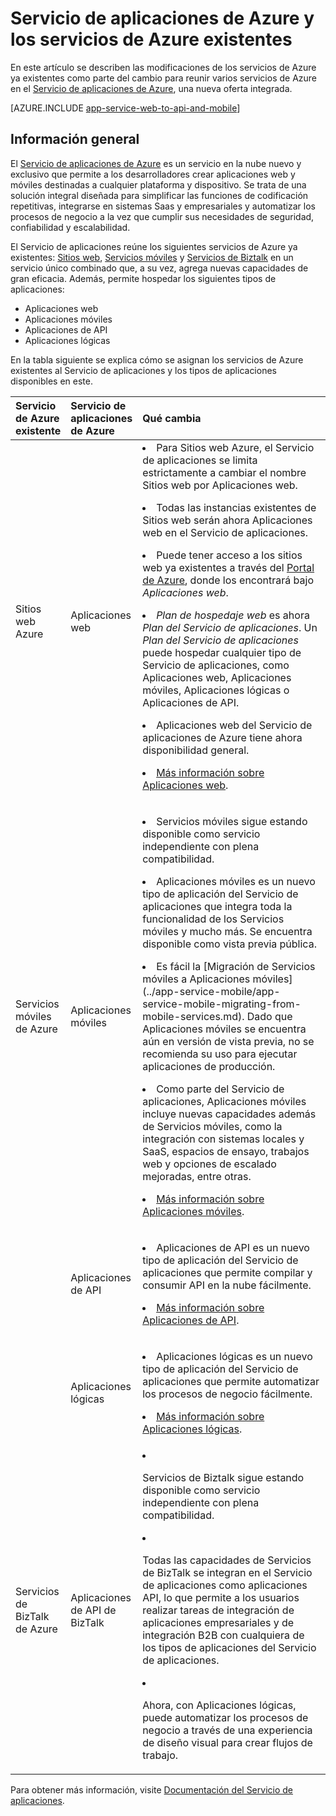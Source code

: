 <properties 
	pageTitle="Servicio de aplicaciones de Azure y su impacto en los servicios de Azure existentes" 
	description="Se explica cómo el nuevo Servicio de aplicaciones de Azure y sus características afectan a los servicios ya existentes de Azure." 
	authors="yochayk" 
	writer="yochayk" 
	editor="yochayk" 
	manager="nirma" 
	services="app-service" 
	documentationCenter=""/>

<tags 
	ms.service="app-service" 
	ms.workload="na" 
	ms.tgt_pltfrm="na" 
	ms.devlang="na" 
	ms.topic="article" 
	ms.date="12/24/2015" 
	ms.author="yochayk"/>


# Servicio de aplicaciones de Azure y los servicios de Azure existentes

En este artículo se describen las modificaciones de los servicios de Azure ya existentes como parte del cambio para reunir varios servicios de Azure en el [Servicio de aplicaciones de Azure](https://azure.microsoft.com/services/app-service/), una nueva oferta integrada.

[AZURE.INCLUDE [app-service-web-to-api-and-mobile](../../includes/app-service-web-to-api-and-mobile.md)]

## Información general 

El [Servicio de aplicaciones de Azure](https://azure.microsoft.com/services/app-service/) es un servicio en la nube nuevo y exclusivo que permite a los desarrolladores crear aplicaciones web y móviles destinadas a cualquier plataforma y dispositivo. Se trata de una solución integral diseñada para simplificar las funciones de codificación repetitivas, integrarse en sistemas Saas y empresariales y automatizar los procesos de negocio a la vez que cumplir sus necesidades de seguridad, confiabilidad y escalabilidad.

El Servicio de aplicaciones reúne los siguientes servicios de Azure ya existentes: [Sitios web](https://azure.microsoft.com/services/websites/), [Servicios móviles](https://azure.microsoft.com/services/mobile-services/) y [Servicios de Biztalk](https://azure.microsoft.com/services/biztalk-services/) en un servicio único combinado que, a su vez, agrega nuevas capacidades de gran eficacia. Además, permite hospedar los siguientes tipos de aplicaciones:

-   Aplicaciones web
-   Aplicaciones móviles
-   Aplicaciones de API
-   Aplicaciones lógicas

En la tabla siguiente se explica cómo se asignan los servicios de Azure existentes al Servicio de aplicaciones y los tipos de aplicaciones disponibles en este.

<table>
<thead>
<tr class="header">
<th align="left", style="width:10%">Servicio de Azure existente</th>
<th align="left", style="width:10%">Servicio de aplicaciones de Azure</th>
<th align="left", style="width:80%">Qué cambia</th>
</tr>
</thead>
<tbody>
<tr class="odd">
<td align="left">Sitios web Azure</td>
<td align="left">Aplicaciones web</td>
<td align="left"><li>Para Sitios web Azure, el Servicio de aplicaciones se limita estrictamente a cambiar el nombre Sitios web por Aplicaciones web.
<p><li>Todas las instancias existentes de Sitios web serán ahora Aplicaciones web en el Servicio de aplicaciones.</p>
<p><li>Puede tener acceso a los sitios web ya existentes a través del <a href="http://go.microsoft.com/fwlink/?LinkId=529715">Portal de Azure</a>, donde los encontrará bajo <em>Aplicaciones web</em>.</p>
<p><li><em>Plan de hospedaje web</em> es ahora <em>Plan del Servicio de aplicaciones</em>. Un <em>Plan del Servicio de aplicaciones</em> puede hospedar cualquier tipo de Servicio de aplicaciones, como Aplicaciones web, Aplicaciones móviles, Aplicaciones lógicas o Aplicaciones de API.</p>
<p><li>Aplicaciones web del Servicio de aplicaciones de Azure tiene ahora disponibilidad general.</p>
<p><li><a href="http://azure.microsoft.com/services/app-service/web/">Más información sobre Aplicaciones web</a>.</p></td>
</tr>
<tr class="even">
<td align="left">Servicios móviles de Azure</td>
<td align="left">Aplicaciones móviles</td>
<td align="left"><p><li>Servicios móviles sigue estando disponible como servicio independiente con plena compatibilidad.</p>
<p><li>Aplicaciones móviles es un nuevo tipo de aplicación del Servicio de aplicaciones que integra toda la funcionalidad de los Servicios móviles y mucho más. Se encuentra disponible como vista previa pública.</p>
<p><li>Es fácil la [Migración de Servicios móviles a Aplicaciones móviles](../app-service-mobile/app-service-mobile-migrating-from-mobile-services.md). Dado que Aplicaciones móviles se encuentra aún en versión de vista previa, no se recomienda su uso para ejecutar aplicaciones de producción.</p>
<p><li>Como parte del Servicio de aplicaciones, Aplicaciones móviles incluye nuevas capacidades además de Servicios móviles, como la integración con sistemas locales y SaaS, espacios de ensayo, trabajos web y opciones de escalado mejoradas, entre otras.</p>
<p><li><a href="http://azure.microsoft.com/services/app-service/mobile/">Más información sobre Aplicaciones móviles</a>.</p>
</tr>
<tr class="odd">
<td align="left"></td>
<td align="left">Aplicaciones de API</td>
<td align="left">
<p><li>Aplicaciones de API es un nuevo tipo de aplicación del Servicio de aplicaciones que permite compilar y consumir API en la nube fácilmente.</p>
<p><li><a href="http://azure.microsoft.com/services/app-service/api/">Más información sobre Aplicaciones de API</a>.</p></td>
</tr>
<tr class="even">
<td align="left"></td>
<td align="left">Aplicaciones lógicas</td>
<td align="left">
<p><li>Aplicaciones lógicas es un nuevo tipo de aplicación del Servicio de aplicaciones que permite automatizar los procesos de negocio fácilmente.</p>
<p><li><a href="http://azure.microsoft.com/services/app-service/logic/">Más información sobre Aplicaciones lógicas</a>.</p></td>
</tr>
<tr class="odd">
<td align="left">Servicios de BizTalk de Azure</td>
<td align="left">Aplicaciones de API de BizTalk</td>
<td align="left">
<li><p>Servicios de Biztalk sigue estando disponible como servicio independiente con plena compatibilidad.</p>
<li><p>Todas las capacidades de Servicios de BizTalk se integran en el Servicio de aplicaciones como aplicaciones API, lo que permite a los usuarios realizar tareas de integración de aplicaciones empresariales y de integración B2B con cualquiera de los tipos de aplicaciones del Servicio de aplicaciones.</p>
<li><p>Ahora, con Aplicaciones lógicas, puede automatizar los procesos de negocio a través de una experiencia de diseño visual para crear flujos de trabajo.</p></td>
</tr>
</tbody>
</table>

Para obtener más información, visite [Documentación del Servicio de aplicaciones](https://azure.microsoft.com/documentation/services/app-service/).
 

<!---HONumber=AcomDC_0128_2016-->